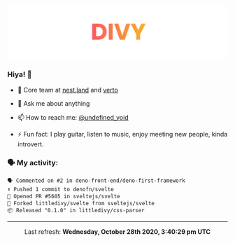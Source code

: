 
![](https://github.com/divy-work/divy-work/raw/master/assets/divy.png)

### Hiya! 👋

- 🔭 Core team at [nest.land](https://github.com/nestdotland/nest.land) and [verto](https://github.com/useverto/verto)

- 💬 Ask me about anything

- 📫 How to reach me: [@undefined_void](https://instagram.com/divy.exe)

- ⚡ Fun fact: I play guitar, listen to music, enjoy meeting new people, kinda introvert.

### 🗣 My activity:

```
🗣 Commented on #2 in deno-front-end/deno-first-framework
⬆️ Pushed 1 commit to denofn/svelte
💪 Opened PR #5605 in sveltejs/svelte
🍴 Forked littledivy/svelte from sveltejs/svelte
📦 Released "0.1.0" in littledivy/css-parser
```

------------
<p align="center">Last refresh: <b>Wednesday, October 28th 2020, 3:40:29 pm UTC</b></p>
